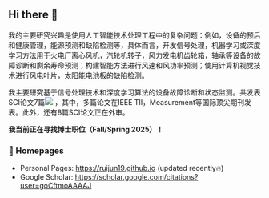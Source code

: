 ## Hi there 👋

我的主要研究兴趣是使用人工智能技术处理工程中的复杂问题：例如，设备的预后和健康管理，能源预测和缺陷检测等，具体而言，开发信号处理，机器学习或深度学习方法用于火电厂离心风机，汽轮机转子，风力发电机齿轮箱，轴承等设备的故障诊断和剩余寿命预测；构建智能方法进行风速和风功率预测；使用计算机视觉技术进行风电叶片，太阳能电池板的缺陷检测。

我主要研究基于信号处理技术和深度学习算法的设备故障诊断和状态监测。共发表SCI论文7篇<a href='https://scholar.google.com/citations?user=goCftmoAAAAJ'><img src="https://img.shields.io/endpoint?logo=Google%20Scholar&url=https%3A%2F%2Fcdn.jsdelivr.net%2Fgh%2FRuijun19%2FRuijun19.github.io@google-scholar-stats%2Fgs_data_shieldsio.json&labelColor=f6f6f6&color=9cf&style=flat&label=citations"></a> ，其中，多篇论文在IEEE TII，Measurement等国际顶尖期刊发表。此外，还有8篇SCI论文正在外审。

**我当前正在寻找博士职位（Fall/Spring 2025）！** 

### 📎 Homepages
- Personal Pages: https://ruijun19.github.io (updated recently🔥)
- Google Scholar: https://scholar.google.com/citations?user=goCftmoAAAAJ